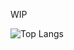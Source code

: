 WIP

![Top Langs](https://github-readme-stats.vercel.app/api/top-langs/?username=aguiarlucas2703&layout=compact&langs_count=8)
